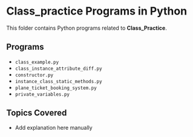 # Class_practice Programs in Python

This folder contains Python programs related to **Class_Practice**.

## Programs
- `class_example.py`
- `class_instance_attribute_diff.py`
- `constructor.py`
- `instance_class_static_methods.py`
- `plane_ticket_booking_system.py`
- `private_variables.py`

## Topics Covered
- Add explanation here manually
